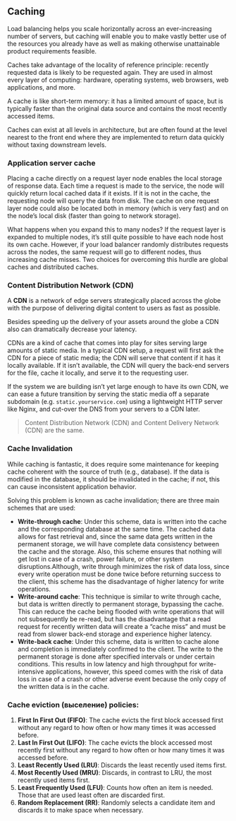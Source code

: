 ## Caching
Load balancing helps you scale horizontally across an ever-increasing number of servers, but caching will enable you to make vastly better use of the resources you already have as well as making otherwise unattainable product requirements feasible.

Caches take advantage of the locality of reference principle: recently requested data is likely to be requested again. They are used in almost every layer of computing: hardware, operating systems, web browsers, web applications, and more.

A cache is like short-term memory: it has a limited amount of space, but is typically faster than the original data source and contains the most recently accessed items.

Caches can exist at all levels in architecture, but are often found at the level nearest to the front end where they are implemented to return data quickly without taxing downstream levels.

### Application server cache
Placing a cache directly on a request layer node enables the local storage of response data. Each time a request is made to the service, the node will quickly return local cached data if it exists. If it is not in the cache, the requesting node will query the data from disk. The cache on one request layer node could also be located both in memory (which is very fast) and on the node’s local disk (faster than going to network storage).

What happens when you expand this to many nodes? If the request layer is expanded to multiple nodes, it’s still quite possible to have each node host its own cache. However, if your load balancer randomly distributes requests across the nodes, the same request will go to different nodes, thus increasing cache misses. Two choices for overcoming this hurdle are global caches and distributed caches.

### Content Distribution Network (CDN)
A __CDN__ is a network of edge servers strategically placed across the globe with the purpose of delivering digital content to users as fast as possible.

Besides speeding up the delivery of your assets around the globe a CDN also can dramatically decrease your latency.

CDNs are a kind of cache that comes into play for sites serving large amounts of static media. In a typical CDN setup, a request will first ask the CDN for a piece of static media; the CDN will serve that content if it has it locally available. If it isn’t available, the CDN will query the back-end servers for the file, cache it locally, and serve it to the requesting user.

If the system we are building isn’t yet large enough to have its own CDN, we can ease a future transition by serving the static media off a separate subdomain (e.g. `static.yourservice.com`) using a lightweight HTTP server like Nginx, and cut-over the DNS from your servers to a CDN later.

> Content Distribution Network (CDN) and Content Delivery Network (CDN) are the same.

### Cache Invalidation
While caching is fantastic, it does require some maintenance for keeping cache coherent with the source of truth (e.g., database). If the data is modified in the database, it should be invalidated in the cache; if not, this can cause inconsistent application behavior.

Solving this problem is known as cache invalidation; there are three main schemes that are used:

* __Write-through cache__: Under this scheme, data is written into the cache and the corresponding database at the same time. The cached data allows for fast retrieval and, since the same data gets written in the permanent storage, we will have complete data consistency between the cache and the storage. Also, this scheme ensures that nothing will get lost in case of a crash, power failure, or other system disruptions.Although, write through minimizes the risk of data loss, since every write operation must be done twice before returning success to the client, this scheme has the disadvantage of higher latency for write operations.
* __Write-around cache__: This technique is similar to write through cache, but data is written directly to permanent storage, bypassing the cache. This can reduce the cache being flooded with write operations that will not subsequently be re-read, but has the disadvantage that a read request for recently written data will create a “cache miss” and must be read from slower back-end storage and experience higher latency.
* __Write-back cache__: Under this scheme, data is written to cache alone and completion is immediately confirmed to the client. The write to the permanent storage is done after specified intervals or under certain conditions. This results in low latency and high throughput for write-intensive applications, however, this speed comes with the risk of data loss in case of a crash or other adverse event because the only copy of the written data is in the cache.

### Cache eviction (выселение) policies:
1. __First In First Out (FIFO)__: The cache evicts the first block accessed first without any regard to how often or how many times it was accessed before.
2. __Last In First Out (LIFO)__: The cache evicts the block accessed most recently first without any regard to how often or how many times it was accessed before.
3. __Least Recently Used (LRU)__: Discards the least recently used items first.
4. __Most Recently Used (MRU)__: Discards, in contrast to LRU, the most recently used items first.
5. __Least Frequently Used (LFU)__: Counts how often an item is needed. Those that are used least often are discarded first.
6. __Random Replacement (RR)__: Randomly selects a candidate item and discards it to make space when necessary.
